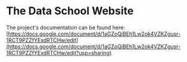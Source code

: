 # The Data School Website


The project's documentation can be found here: [https://docs.google.com/document/d/1aGZoQiBEh1Lw2ok4VZKZgusr-1RCT9PZZfYExdRTCHw/edit](https://docs.google.com/document/d/1aGZoQiBEh1Lw2ok4VZKZgusr-1RCT9PZZfYExdRTCHw/edit?usp=sharing)
